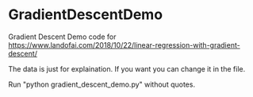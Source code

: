 # GradientDescentDemo

Gradient Descent Demo code for https://www.landofai.com/2018/10/22/linear-regression-with-gradient-descent/

The data is just for explaination. If you want you can change it in the file.

Run "python gradient_descent_demo.py" without quotes.
